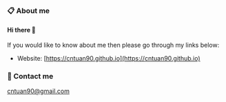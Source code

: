 ### 📋 About me
#### Hi there 👋
If you would like to know about me then please go through my links below:

* Website: [https://cntuan90.github.io](https://cntuan90.github.io)

### 📩 Contact me

[cntuan90@gmail.com](cntuan90@gmail.com)
<!--
**cntuan90/cntuan90** is a ✨ _special_ ✨ repository because its `README.md` (this file) appears on your GitHub profile.

Here are some ideas to get you started:

- 🔭 I’m currently working on ...
- 🌱 I’m currently learning ...
- 👯 I’m looking to collaborate on ...
- 🤔 I’m looking for help with ...
- 💬 Ask me about ...
- 📫 How to reach me: ...
- 😄 Pronouns: ...
- ⚡ Fun fact: ...
-->
